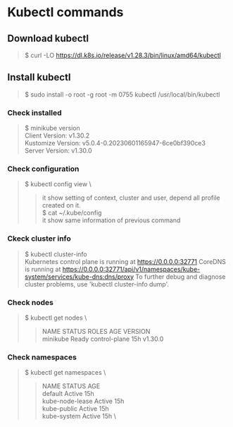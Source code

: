 # **Kubectl** commands

## Download kubectl

> $ curl -LO https://dl.k8s.io/release/v1.28.3/bin/linux/amd64/kubectl

## Install kubectl 

> $ sudo install -o root -g root -m 0755 kubectl /usr/local/bin/kubectl

### Check installed

> $ minikube version \
> Client Version: v1.30.2 \
> Kustomize Version: v5.0.4-0.20230601165947-6ce0bf390ce3 \
> Server Version: v1.30.0

### Check configuration 

> $ kubectl config view \
>> it show setting of context, cluster and user, depend all profile created on it.   \
> $ cat ~/.kube/config \
>> it show same information of previous command

### Ckeck cluster info

> $ kubectl cluster-info \
> Kubernetes control plane is running at https://0.0.0.0:32771
> CoreDNS is running at https://0.0.0.0:32771/api/v1/namespaces/kube-system/services/kube-dns:dns/proxy
> To further debug and diagnose cluster problems, use 'kubectl cluster-info dump'.

### Check nodes

> $ kubectl get nodes \
>> NAME       STATUS   ROLES           AGE   VERSION \
>> minikube   Ready    control-plane   15h   v1.30.0

### Check namespaces

> $ kubectl get namespaces \
>> NAME              STATUS   AGE \
>> default           Active   15h  \
>> kube-node-lease   Active   15h  \
>> kube-public       Active   15h \
>> kube-system       Active   15h \
